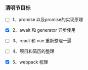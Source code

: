 ### 清明节目标
- [ ] 1、promise 以及promise的实现原理
- [x] 2、await 和 generator 异步使用
- [ ] 3、react 和 vue 重新整理一遍
- [ ] 4、项目和简历的整理
- [x] 5、webpack 梳理

